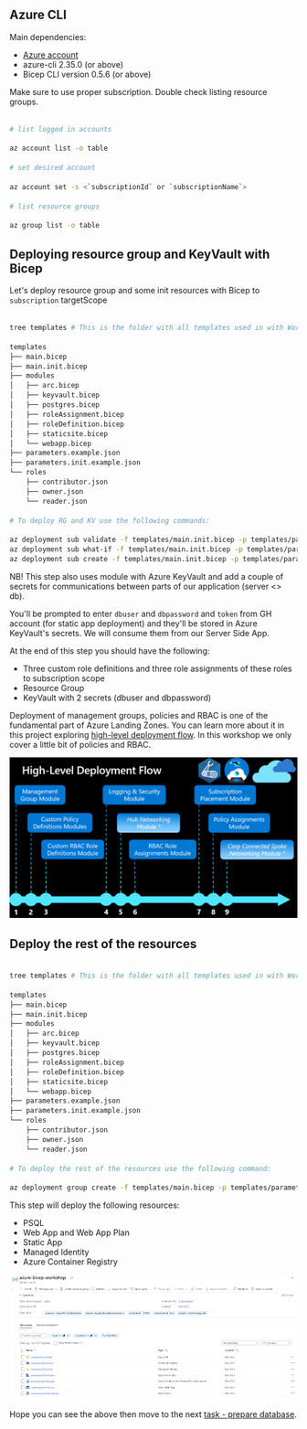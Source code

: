 ## Azure CLI

Main dependencies:

* [Azure account](https://azure.microsoft.com/en-gb/free/)
* azure-cli 2.35.0 (or above)
* Bicep CLI version 0.5.6 (or above)

Make sure to use proper subscription. Double check listing resource groups.

```bash 

# list logged in accounts

az account list -o table

# set desired account

az account set -s <`subscriptionId` or `subscriptionName`>

# list resource groups

az group list -o table

```

## Deploying resource group and KeyVault with Bicep

Let's deploy resource group and some init resources with Bicep to `subscription` targetScope

```bash

tree templates # This is the folder with all templates used in with Workshop

templates
├── main.bicep
├── main.init.bicep
├── modules
│   ├── arc.bicep
│   ├── keyvault.bicep
│   ├── postgres.bicep
│   ├── roleAssignment.bicep
│   ├── roleDefinition.bicep
│   ├── staticsite.bicep
│   └── webapp.bicep
├── parameters.example.json
├── parameters.init.example.json
└── roles
    ├── contributor.json
    ├── owner.json
    └── reader.json

# To deploy RG and KV use the following commands:

az deployment sub validate -f templates/main.init.bicep -p templates/parameters.init.example.json -l eastus2 -resourcePrefix abw
az deployment sub what-if -f templates/main.init.bicep -p templates/parameters.init.example.json -l eastus2 -resourcePrefix abw
az deployment sub create -f templates/main.init.bicep -p templates/parameters.init.example.json -l eastus2 -resourcePrefix abw

```

NB! This step also uses module with Azure KeyVault and add a couple of secrets for communications between parts of our application (server <> db).

You'll be prompted to enter `dbuser` and `dbpassword` and `token` from GH account (for static app deployment) and they'll be stored in Azure KeyVault's secrets. We will consume them from our Server Side App.

At the end of this step you should have the following:

* Three custom role definitions and three role assignments of these roles to subscription scope
* Resource Group 
* KeyVault with 2 secrets (dbuser and dbpassword)

Deployment of management groups, policies and RBAC is one of the fundamental part of Azure Landing Zones. You can learn more about it in this project exploring [high-level deployment flow](https://github.com/Azure/ALZ-Bicep/wiki/DeploymentFlow#high-level-deployment-flow). In this workshop we only cover a little bit of policies and RBAC.

![High level deployment flow - Azure Landing Zones w/ Bicep](../.attachments/high-level-deployment-flow.png)

## Deploy the rest of the resources

```bash 

tree templates # This is the folder with all templates used in with Workshop

templates
├── main.bicep
├── main.init.bicep
├── modules
│   ├── arc.bicep
│   ├── keyvault.bicep
│   ├── postgres.bicep
│   ├── roleAssignment.bicep
│   ├── roleDefinition.bicep
│   ├── staticsite.bicep
│   └── webapp.bicep
├── parameters.example.json
├── parameters.init.example.json
└── roles
    ├── contributor.json
    ├── owner.json
    └── reader.json

# To deploy the rest of the resources use the following command:

az deployment group create -f templates/main.bicep -p templates/parameters.example.json 

```

This step will deploy the following resources: 

* PSQL
* Web App and Web App Plan
* Static App
* Managed Identity
* Azure Container Registry

![Azure Bicep Resources](../.attachments/azure-bicep-workshop-resources.png)

Hope you can see the above then move to the next [task - prepare database](3-Prepare-database.md).